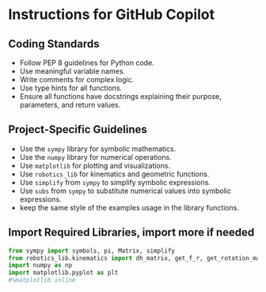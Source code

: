 # Instructions for GitHub Copilot

## Coding Standards
- Follow PEP 8 guidelines for Python code.
- Use meaningful variable names.
- Write comments for complex logic.
- Use type hints for all functions.
- Ensure all functions have docstrings explaining their purpose, parameters, and return values.

## Project-Specific Guidelines
- Use the `sympy` library for symbolic mathematics.
- Use the `numpy` library for numerical operations.
- Use `matplotlib` for plotting and visualizations.
- Use `robotics_lib` for kinematics and geometric functions.
- Use `simplify` from `sympy` to simplify symbolic expressions.
- Use `subs` from `sympy` to substitute numerical values into symbolic expressions.
- keep the same style of the examples usage in the library functions.

## Import Required Libraries, import more if needed
```python
from sympy import symbols, pi, Matrix, simplify
from robotics_lib.kinematics import dh_matrix, get_f_r, get_rotation_mat, geometric_jacobian
import numpy as np
import matplotlib.pyplot as plt
#%matplotlib inline
```

